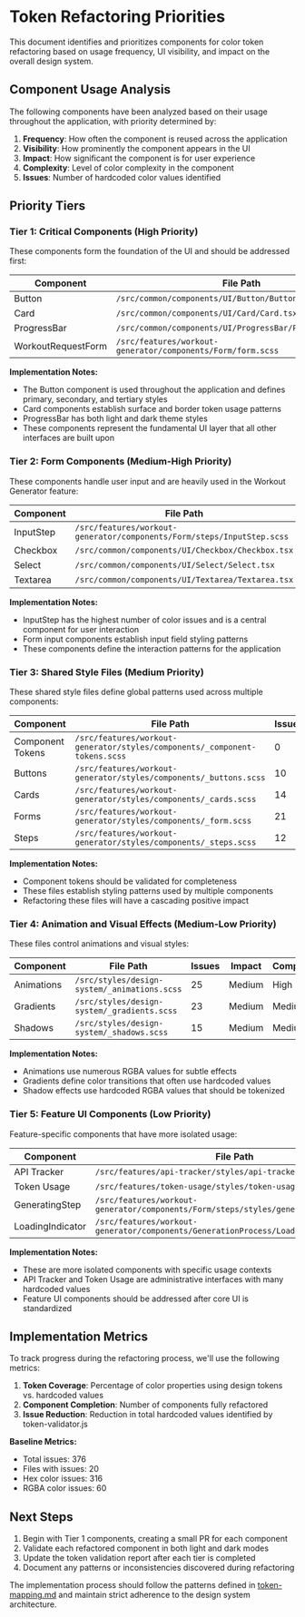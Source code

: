 # Token Refactoring Priorities

This document identifies and prioritizes components for color token refactoring based on usage frequency, UI visibility, and impact on the overall design system.

## Component Usage Analysis

The following components have been analyzed based on their usage throughout the application, with priority determined by:
1. **Frequency**: How often the component is reused across the application
2. **Visibility**: How prominently the component appears in the UI
3. **Impact**: How significant the component is for user experience
4. **Complexity**: Level of color complexity in the component
5. **Issues**: Number of hardcoded color values identified

## Priority Tiers

### Tier 1: Critical Components (High Priority)

These components form the foundation of the UI and should be addressed first:

| Component | File Path | Issues | Impact | Complexity |
|-----------|-----------|--------|--------|------------|
| Button | `/src/common/components/UI/Button/Button.tsx` | 8 | High | Medium |
| Card | `/src/common/components/UI/Card/Card.tsx` | 15 | High | Medium |
| ProgressBar | `/src/common/components/UI/ProgressBar/ProgressBar.scss` | 6 | Medium | Medium |
| WorkoutRequestForm | `/src/features/workout-generator/components/Form/form.scss` | 37 | High | High |

**Implementation Notes:**
- The Button component is used throughout the application and defines primary, secondary, and tertiary styles
- Card components establish surface and border token usage patterns
- ProgressBar has both light and dark theme styles
- These components represent the fundamental UI layer that all other interfaces are built upon

### Tier 2: Form Components (Medium-High Priority)

These components handle user input and are heavily used in the Workout Generator feature:

| Component | File Path | Issues | Impact | Complexity |
|-----------|-----------|--------|--------|------------|
| InputStep | `/src/features/workout-generator/components/Form/steps/InputStep.scss` | 43 | High | High |
| Checkbox | `/src/common/components/UI/Checkbox/Checkbox.tsx` | 5 | Medium | Low |
| Select | `/src/common/components/UI/Select/Select.tsx` | 7 | Medium | Medium |
| Textarea | `/src/common/components/UI/Textarea/Textarea.tsx` | 4 | Medium | Low |

**Implementation Notes:**
- InputStep has the highest number of color issues and is a central component for user interaction
- Form input components establish input field styling patterns
- These components define the interaction patterns for the application

### Tier 3: Shared Style Files (Medium Priority)

These shared style files define global patterns used across multiple components:

| Component | File Path | Issues | Impact | Complexity |
|-----------|-----------|--------|--------|------------|
| Component Tokens | `/src/features/workout-generator/styles/components/_component-tokens.scss` | 0 | High | High |
| Buttons | `/src/features/workout-generator/styles/components/_buttons.scss` | 10 | High | Medium |
| Cards | `/src/features/workout-generator/styles/components/_cards.scss` | 14 | High | Medium |
| Forms | `/src/features/workout-generator/styles/components/_form.scss` | 21 | High | High |
| Steps | `/src/features/workout-generator/styles/components/_steps.scss` | 12 | Medium | Medium |

**Implementation Notes:**
- Component tokens should be validated for completeness
- These files establish styling patterns used by multiple components
- Refactoring these files will have a cascading positive impact

### Tier 4: Animation and Visual Effects (Medium-Low Priority)

These files control animations and visual styles:

| Component | File Path | Issues | Impact | Complexity |
|-----------|-----------|--------|--------|------------|
| Animations | `/src/styles/design-system/_animations.scss` | 25 | Medium | High |
| Gradients | `/src/styles/design-system/_gradients.scss` | 23 | Medium | Medium |
| Shadows | `/src/styles/design-system/_shadows.scss` | 15 | Medium | Medium |

**Implementation Notes:**
- Animations use numerous RGBA values for subtle effects
- Gradients define color transitions that often use hardcoded values
- Shadow effects use hardcoded RGBA values that should be tokenized

### Tier 5: Feature UI Components (Low Priority)

Feature-specific components that have more isolated usage:

| Component | File Path | Issues | Impact | Complexity |
|-----------|-----------|--------|--------|------------|
| API Tracker | `/src/features/api-tracker/styles/api-tracker.css` | 74 | Low | High |
| Token Usage | `/src/features/token-usage/styles/token-usage.css` | 61 | Low | High |
| GeneratingStep | `/src/features/workout-generator/components/Form/steps/styles/generating-step.scss` | 5 | Medium | Low |
| LoadingIndicator | `/src/features/workout-generator/components/GenerationProcess/LoadingIndicator.scss` | 0 | Low | Low |

**Implementation Notes:**
- These are more isolated components with specific usage contexts
- API Tracker and Token Usage are administrative interfaces with many hardcoded values
- Feature UI components should be addressed after core UI is standardized

## Implementation Metrics

To track progress during the refactoring process, we'll use the following metrics:

1. **Token Coverage**: Percentage of color properties using design tokens vs. hardcoded values
2. **Component Completion**: Number of components fully refactored 
3. **Issue Reduction**: Reduction in total hardcoded values identified by token-validator.js

**Baseline Metrics:**
- Total issues: 376
- Files with issues: 20
- Hex color issues: 316
- RGBA color issues: 60

## Next Steps

1. Begin with Tier 1 components, creating a small PR for each component
2. Validate each refactored component in both light and dark modes
3. Update the token validation report after each tier is completed
4. Document any patterns or inconsistencies discovered during refactoring

The implementation process should follow the patterns defined in [token-mapping.md](./token-mapping.md) and maintain strict adherence to the design system architecture. 
